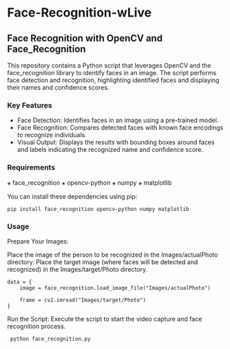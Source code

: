 # Face-Recognition-wLive

## Face Recognition with OpenCV and Face_Recognition

This repository contains a Python script that leverages OpenCV and the face_recognition library to identify faces in an image. The script performs face detection and recognition, highlighting identified faces and displaying their names and confidence scores.

### Key Features

* Face Detection: Identifies faces in an image using a pre-trained model.
* Face Recognition: Compares detected faces with known face encodings to recognize individuals.
* Visual Output: Displays the results with bounding boxes around faces and labels indicating the recognized name and confidence score.

### Requirements

⚹ face_recognition
⚹ opencv-python
⚹ numpy
⚹ matplotlib


You can install these dependencies using pip:

```
pip install face_recognition opencv-python numpy matplotlib

```

### Usage

Prepare Your Images:

Place the image of the person to be recognized in the Images/actualPhoto directory.
Place the target image (where faces will be detected and recognized) in the Images/target/Photo directory.

```
data = {
    image = face_recognition.load_image_file("Images/actualPhoto")

    frame = cv2.imread("Images/target/Photo")
}
```

Run the Script: Execute the script to start the video capture and face recognition process.

```
 python face_recognition.py
```